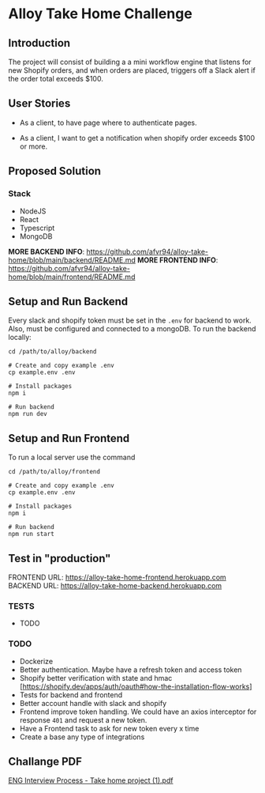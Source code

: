 # Alloy Take Home Challenge

## Introduction

The project will consist of building a a mini workflow engine that listens for new Shopify orders, and when orders are placed, triggers off a Slack alert if the order total exceeds $100.

## User Stories

- As a client, to have page where to authenticate pages.

- As a client, I want to get a notification when shopify order exceeds $100 or more.

## Proposed Solution

### Stack

- NodeJS
- React
- Typescript
- MongoDB

**MORE BACKEND INFO**: https://github.com/afvr94/alloy-take-home/blob/main/backend/README.md
**MORE FRONTEND INFO**: https://github.com/afvr94/alloy-take-home/blob/main/frontend/README.md

## Setup and Run Backend

Every slack and shopify token must be set in the `.env` for backend to work. Also, must be configured and connected to a mongoDB. To run the backend locally:

```
cd /path/to/alloy/backend

# Create and copy example .env
cp example.env .env

# Install packages
npm i

# Run backend
npm run dev
```

## Setup and Run Frontend

To run a local server use the command

```
cd /path/to/alloy/frontend

# Create and copy example .env
cp example.env .env

# Install packages
npm i

# Run backend
npm run start
```

## Test in "production"

FRONTEND URL: https://alloy-take-home-frontend.herokuapp.com
BACKEND URL: https://alloy-take-home-backend.herokuapp.com

### TESTS

- TODO

### TODO

- Dockerize
- Better authentication. Maybe have a refresh token and access token
- Shopify better verification with state and hmac [https://shopify.dev/apps/auth/oauth#how-the-installation-flow-works]
- Tests for backend and frontend
- Better account handle with slack and shopify
- Frontend improve token handling. We could have an axios interceptor for response `401` and request a new token.
- Have a Frontend task to ask for new token every x time
- Create a base any type of integrations

## Challange PDF

[ENG Interview Process - Take home project (1).pdf](https://github.com/afvr94/alloy-take-home/files/7035878/ENG.Interview.Process.-.Take.home.project.1.pdf)

